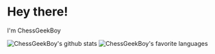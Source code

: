 # Hey there!
I'm ChessGeekBoy




![ChessGeekBoy's github stats](https://github-readme-stats.vercel.app/api?username=ChessGeekBoy&show_icons=true)
![ChessGeekBoy's favorite languages](https://github-readme-stats.vercel.app/api/top-langs/?username=ChessGeekBoy&layout=compact&langs_count=70&)

